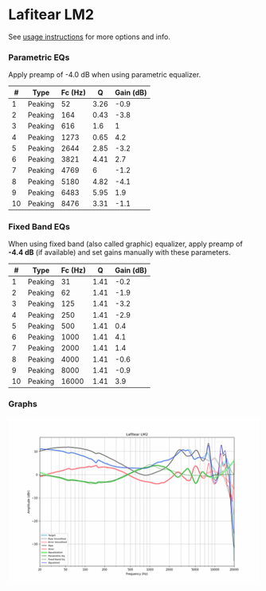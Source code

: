 # Lafitear LM2
See [usage instructions](https://github.com/jaakkopasanen/AutoEq#usage) for more options and info.

### Parametric EQs
Apply preamp of -4.0 dB when using parametric equalizer.

|   # | Type    |   Fc (Hz) |    Q |   Gain (dB) |
|-----|---------|-----------|------|-------------|
|   1 | Peaking |        52 | 3.26 |        -0.9 |
|   2 | Peaking |       164 | 0.43 |        -3.8 |
|   3 | Peaking |       616 | 1.6  |         1   |
|   4 | Peaking |      1273 | 0.65 |         4.2 |
|   5 | Peaking |      2644 | 2.85 |        -3.2 |
|   6 | Peaking |      3821 | 4.41 |         2.7 |
|   7 | Peaking |      4769 | 6    |        -1.2 |
|   8 | Peaking |      5180 | 4.82 |        -4.1 |
|   9 | Peaking |      6483 | 5.95 |         1.9 |
|  10 | Peaking |      8476 | 3.31 |        -1.1 |

### Fixed Band EQs
When using fixed band (also called graphic) equalizer, apply preamp of **-4.4 dB** (if available) and set gains manually with these parameters.

|   # | Type    |   Fc (Hz) |    Q |   Gain (dB) |
|-----|---------|-----------|------|-------------|
|   1 | Peaking |        31 | 1.41 |        -0.2 |
|   2 | Peaking |        62 | 1.41 |        -1.9 |
|   3 | Peaking |       125 | 1.41 |        -3.2 |
|   4 | Peaking |       250 | 1.41 |        -2.9 |
|   5 | Peaking |       500 | 1.41 |         0.4 |
|   6 | Peaking |      1000 | 1.41 |         4.1 |
|   7 | Peaking |      2000 | 1.41 |         1.4 |
|   8 | Peaking |      4000 | 1.41 |        -0.6 |
|   9 | Peaking |      8000 | 1.41 |        -0.9 |
|  10 | Peaking |     16000 | 1.41 |         3.9 |

### Graphs
![](./Lafitear%20LM2.png)
